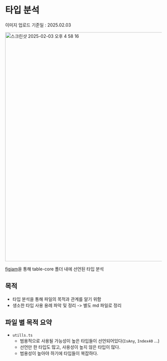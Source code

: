 # 타입 분석

이미지 업로드 기준일 : 2025.02.03

<img width="736" alt="스크린샷 2025-02-03 오후 4 58 16" src="https://github.com/user-attachments/assets/d9a51a90-9dc7-45e0-b0a5-56246b665df8" />

[figjam](https://www.figma.com/board/0R4jnf1gv5yP8AsWMp7ACL/Untitled?node-id=0-1&t=ylFlYPbxjI7wgMOA-1)을 통해 table-core 폴더 내에 선언된 타입 분석

## 목적

- 타입 분석을 통해 파일의 목적과 관계를 알기 위함
- 생소한 타입 사용 용례 파악 및 정리 -> 별도 md 파일로 정리

## 파일 별 목적 요약

- `utills.ts`
  - 범용적으로 사용될 가능성이 높은 타입들이 선언되어있다(`IsAny`, `Index40` ...)
  - 선언만 한 타입도 많고, 사용성이 높지 않은 타입이 많다.
  - 범용성이 높아야 하기에 타입들이 복잡하다.
